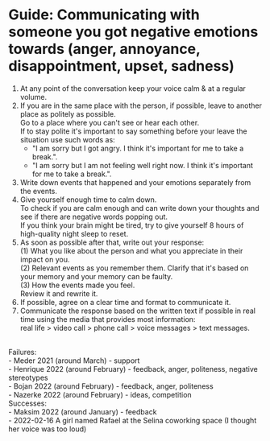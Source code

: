# Guide: Communicating with someone you got negative emotions towards (anger, annoyance, disappointment, upset, sadness)

1. At any point of the conversation keep your voice calm & at a regular volume.<br>
2. If you are in the same place with the person, if possible, leave to another place as politely as possible.<br>
   Go to a place where you can't see or hear each other.<br>
   If to stay polite it's important to say something before your leave the situation use such words as:<br>
   - "I am sorry but I got angry. I think it's important for me to take a break.".<br>
   - "I am sorry but I am not feeling well right now. I think it's important for me to take a break.".<br>
3. Write down events that happened and your emotions separately from the events.<br>
4. Give yourself enough time to calm down.<br>
   To check if you are calm enough and can write down your thoughts and see if there are negative words popping out.<br>
   If you think your brain might be tired, try to give yourself 8 hours of high-quality night sleep to reset.<br>
5. As soon as possible after that, write out your response:<br>
   (1) What you like about the person and what you appreciate in their impact on you.<br>
   (2) Relevant events as you remember them. Clarify that it's based on your memory and your memory can be faulty.<br>
   (3) How the events made you feel.<br>
   Review it and rewrite it.<br>
6. If possible, agree on a clear time and format to communicate it.<br>
7. Communicate the response based on the written text if possible in real time using the media that provides most information: <br>
   real life > video call > phone call > voice messages > text messages.<br>
<br>
Failures:<br>
- Meder 2021 (around March) - support<br>
- Henrique 2022 (around February) - feedback, anger, politeness, negative stereotypes<br>
- Bojan 2022 (around February) - feedback, anger, politeness<br>
- Nazerke 2022 (around February) - ideas, competition<br>
Successes:<br>
- Maksim 2022 (around January) - feedback<br>
- 2022-02-16 A girl named Rafael at the Selina coworking space (I thought her voice was too loud)<br>
